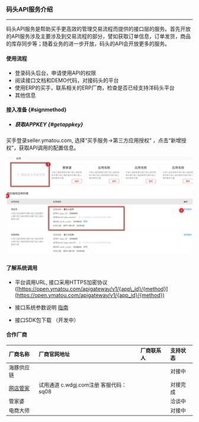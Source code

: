 ### 码头API服务介绍

---

码头API服务是帮助买手更高效的管理交易流程而提供的接口层的服务。首先开放的API服务涉及主要涉及到交易流程的部分，譬如获取订单信息，订单发货，商品的库存同步等；随着业务的进一步开放，码头的API会开放更多的服务。

#### 使用流程

* 登录码头后台，申请使用API的权限
* 阅读接口文档和DEMO代码，对接码头的平台
* 使用ERP的买手，联系相关的ERP厂商，检查是否已经支持洋码头平台
* 其他信息

#### 接入准备 {#signmethod}

* ##### 获取APPKEY {#getappkey}

买手登录seller.ymatou.com, 选择“买手服务-&gt;第三方应用授权“ ，点击“新增授权”，获取API调用的配置信息。

![](/openapi/images/getappkey.png)

#### 了解系统调用

* 平台调用URL, 接口采用HTTPS加密协议 \([https://open.ymatou.com/apigateway/v1/{app\_id}/{method}](https://open.ymatou.com/apigateway/v1/{app_id}/{method})

* 接口系统参数说明 [指南](/openapi/how-to-call-api.md)

* 接口SDK包下载 （开发中）

#### 

#### 合作厂商

| 厂商名称 | 厂商官网地址 | 厂商联系人 | 支持状态 |
| :--- | :--- | :--- | :--- |
| 海豚供应链 |  |  | 对接中 |
| [网店管家](/openapi/openapi-partners.md#wdgj) | 试用通道 c.wdgj.com注册 客服代码：sq08 |  | 对接完成 |
| 管家婆 |  |  | 洽谈中 |
| 电商大师 | | | 对接中 | 

